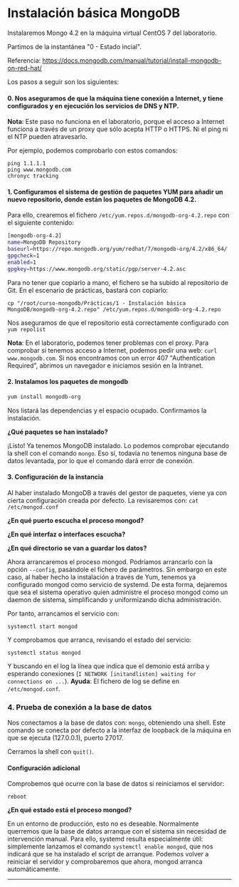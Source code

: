 # Instalación básica MongoDB

Instalaremos Mongo 4.2 en la máquina virtual CentOS 7 del laboratorio.

Partimos de la instantánea "0 - Estado incial".

Referencia: https://docs.mongodb.com/manual/tutorial/install-mongodb-on-red-hat/

Los pasos a seguir son los siguientes:

#### 0. Nos aseguramos de que la máquina tiene conexión a Internet, y tiene configurados y en ejecución los servicios de DNS y NTP.

**Nota**: Este paso no funciona en el laboratorio, porque el acceso a Internet funciona a través de un proxy que sólo acepta HTTP o HTTPS. Ni el ping ni el NTP pueden atravesarlo.

Por ejemplo, podemos comprobarlo con estos comandos:
```
ping 1.1.1.1
ping www.mongodb.com
chronyc tracking
```
#### 1. Configuramos el sistema de gestión de paquetes YUM para añadir un nuevo repositorio, donde están los paquetes de MongoDB 4.2.
Para ello, crearemos el fichero `/etc/yum.repos.d/mongodb-org-4.2.repo` con el siguiente contenido:
```bash
[mongodb-org-4.2]
name=MongoDB Repository
baseurl=https://repo.mongodb.org/yum/redhat/7/mongodb-org/4.2/x86_64/
gpgcheck=1
enabled=1
gpgkey=https://www.mongodb.org/static/pgp/server-4.2.asc
```
Para no tener que copiarlo a mano, el fichero se ha subido al repositorio de Git. En el escenario de prácticas, bastará con copiarlo:
```
cp "/root/curso-mongodb/Prácticas/1 - Instalación básica MongoDB/mongodb-org-4.2.repo" /etc/yum.repos.d/mongodb-org-4.2.repo
```

Nos aseguramos de que el repositorio está correctamente configurado con ```yum repolist```

**Nota**: En el laboratorio, podemos tener problemas con el proxy. Para comprobar si tenemos acceso a Internet, podemos pedir una web: ```curl www.mongodb.com```. Si nos encontramos con un error 407 "Authentication Required", abrimos un navegador e iniciamos sesión en la Intranet.

#### 2. Instalamos los paquetes de mongodb
```bash
yum install mongodb-org
```
Nos listará las dependencias y el espacio ocupado. Confirmamos la instalación.

**¿Qué paquetes se han instalado?**

¡Listo! Ya tenemos MongoDB instalado. Lo podemos comprobar ejecutando la shell con el comando ```mongo```. Eso sí, todavía no tenemos ninguna base de datos levantada, por lo que el comando dará error de conexión.

#### 3. Configuración de la instancia
Al haber instalado MongoDB a través del gestor de paquetes, viene ya con cierta configuración creada por defecto. La revisaremos con: ```cat /etc/mongod.conf```

**¿En qué puerto escucha el proceso mongod?**

**¿En qué interfaz o interfaces escucha?**

**¿En qué directorio se van a guardar los datos?**

Ahora arrancaremos el proceso mongod. Podríamos arrancarlo con la opción ```--config```, pasándole el fichero de parámetros. Sin embargo en este caso, al haber hecho la instalación a través de Yum, tenemos ya configurado mongod como servicio de systemd. De esta forma, dejaremos que sea el sistema operativo quien administre el proceso mongod como un daemon de sistema, simplificando y uniformizando dicha administración.

Por tanto, arrancamos el servicio con:
```
systemctl start mongod
```

Y comprobamos que arranca, revisando el estado del servicio:
```
systemctl status mongod
```
Y buscando en el log la línea que indica que el demonio está arriba y esperando conexiones (```I NETWORK [initandlisten] waiting for connections on ...```). **Ayuda**: El fichero de log se define en ```/etc/mongod.conf```.

### 4. Prueba de conexión a la base de datos
Nos conectamos a la base de datos con: ```mongo```, obteniendo una shell. Este comando se conecta por defecto a la interfaz de loopback de la máquina en que se ejecuta (127.0.0.1), puerto 27017.

Cerramos la shell con ```quit()```.

#### Configuración adicional
Comprobemos qué ocurre con la base de datos si reiniciamos el servidor:
```
reboot
```

**¿En qué estado está el proceso mongod?**

En un entorno de producción, esto no es deseable. Normalmente querremos que la base de datos arranque con el sistema sin necesidad de intervención manual. Para ello, systemd resulta especialmente útil: simplemente lanzamos el comando ```systemctl enable mongod```, que nos indicará que se ha instalado el script de arranque. Podemos volver a reiniciar el servidor y comprobaremos que ahora, mongod arranca automáticamente.

---
